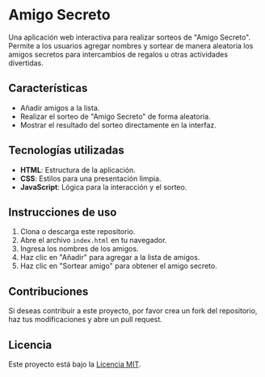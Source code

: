 # Amigo Secreto

Una aplicación web interactiva para realizar sorteos de "Amigo Secreto". Permite a los usuarios agregar nombres y sortear de manera aleatoria los amigos secretos para intercambios de regalos u otras actividades divertidas.

## Características

- Añadir amigos a la lista.
- Realizar el sorteo de "Amigo Secreto" de forma aleatoria.
- Mostrar el resultado del sorteo directamente en la interfaz.

## Tecnologías utilizadas

- **HTML**: Estructura de la aplicación.
- **CSS**: Estilos para una presentación limpia.
- **JavaScript**: Lógica para la interacción y el sorteo.

## Instrucciones de uso

1. Clona o descarga este repositorio.
2. Abre el archivo `index.html` en tu navegador.
3. Ingresa los nombres de los amigos.
4. Haz clic en "Añadir" para agregar a la lista de amigos.
5. Haz clic en "Sortear amigo" para obtener el amigo secreto.

## Contribuciones

Si deseas contribuir a este proyecto, por favor crea un fork del repositorio, haz tus modificaciones y abre un pull request.

## Licencia

Este proyecto está bajo la [Licencia MIT](LICENSE).

